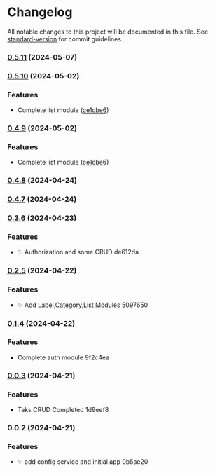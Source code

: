 # Changelog

All notable changes to this project will be documented in this file. See [standard-version](https://github.com/conventional-changelog/standard-version) for commit guidelines.

### [0.5.11](https://github.com/pouyakhosravi/TODO/compare/v0.5.10...v0.5.11) (2024-05-07)

### [0.5.10](https://github.com/pouyakhosravi/TODO/compare/v0.4.8...v0.5.10) (2024-05-02)


### Features

* Complete list module ([ce1cbe6](https://github.com/pouyakhosravi/TODO/commit/ce1cbe6c74bc5668be073dc5709d220f4e367356))

### [0.4.9](https://github.com/pouyakhosravi/TODO/compare/v0.4.8...v0.4.9) (2024-05-02)


### Features

* Complete list module ([ce1cbe6](https://github.com/pouyakhosravi/TODO/commit/ce1cbe6c74bc5668be073dc5709d220f4e367356))

### [0.4.8](///compare/v0.4.7...v0.4.8) (2024-04-24)

### [0.4.7](///compare/v0.3.6...v0.4.7) (2024-04-24)

### [0.3.6](///compare/v0.2.5...v0.3.6) (2024-04-23)


### Features

* :sparkles: Authorization and some CRUD de612da

### [0.2.5](///compare/v0.1.4...v0.2.5) (2024-04-22)


### Features

* :sparkles: Add Label,Category,List Modules 5097650

### [0.1.4](///compare/v0.0.3...v0.1.4) (2024-04-22)


### Features

* Complete auth module 9f2c4ea

### [0.0.3](///compare/v0.0.2...v0.0.3) (2024-04-21)


### Features

* Taks CRUD Completed 1d9eef8

### 0.0.2 (2024-04-21)


### Features

* :sparkles: add config service and initial app 0b5ae20
